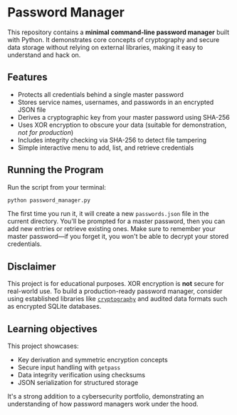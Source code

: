 # Password Manager

This repository contains a **minimal command-line password manager** built with
Python. It demonstrates core concepts of cryptography and secure data storage
without relying on external libraries, making it easy to understand and hack
on.

## Features

- Protects all credentials behind a single master password
- Stores service names, usernames, and passwords in an encrypted JSON file
- Derives a cryptographic key from your master password using SHA-256
- Uses XOR encryption to obscure your data (suitable for demonstration,
  *not for production*)
- Includes integrity checking via SHA-256 to detect file tampering
- Simple interactive menu to add, list, and retrieve credentials

## Running the Program

Run the script from your terminal:

```bash
python password_manager.py
```

The first time you run it, it will create a new `passwords.json` file in the
current directory. You'll be prompted for a master password, then you can add
new entries or retrieve existing ones. Make sure to remember your master
password—if you forget it, you won't be able to decrypt your stored
credentials.

## Disclaimer

This project is for educational purposes. XOR encryption is **not** secure for
real-world use. To build a production-ready password manager, consider using
established libraries like [`cryptography`](https://cryptography.io/) and
audited data formats such as encrypted SQLite databases.

## Learning objectives

This project showcases:

- Key derivation and symmetric encryption concepts
- Secure input handling with `getpass`
- Data integrity verification using checksums
- JSON serialization for structured storage

It's a strong addition to a cybersecurity portfolio, demonstrating an
understanding of how password managers work under the hood.
